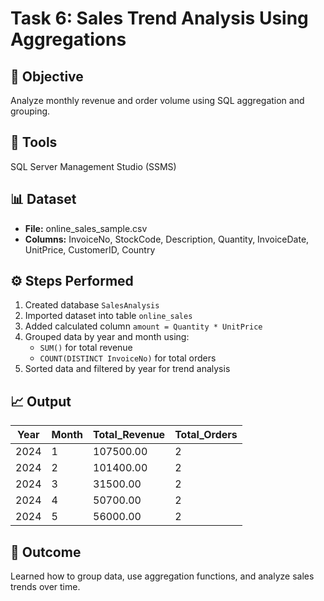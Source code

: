 # Task 6: Sales Trend Analysis Using Aggregations

## 🎯 Objective
Analyze monthly revenue and order volume using SQL aggregation and grouping.

## 🧰 Tools
SQL Server Management Studio (SSMS)

## 📊 Dataset
- **File:** online_sales_sample.csv
- **Columns:** InvoiceNo, StockCode, Description, Quantity, InvoiceDate, UnitPrice, CustomerID, Country

## ⚙️ Steps Performed
1. Created database `SalesAnalysis`
2. Imported dataset into table `online_sales`
3. Added calculated column `amount = Quantity * UnitPrice`
4. Grouped data by year and month using:
   - `SUM()` for total revenue  
   - `COUNT(DISTINCT InvoiceNo)` for total orders
5. Sorted data and filtered by year for trend analysis

## 📈 Output
| Year | Month | Total_Revenue | Total_Orders |
|------|-------|---------------|---------------|
| 2024 | 1 | 107500.00 | 2 |
| 2024 | 2 | 101400.00 | 2 |
| 2024 | 3 | 31500.00 | 2 |
| 2024 | 4 | 50700.00 | 2 |
| 2024 | 5 | 56000.00 | 2 |

## 🧾 Outcome
Learned how to group data, use aggregation functions, and analyze sales trends over time.
